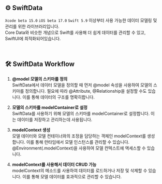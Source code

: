 ## ⚙️ SwiftData
`Xcode beta 15.0` `iOS beta 17.0` `Swift 5.9` 이상부터 사용 가능한 데이터 모델링 및 관리를 위한 라이브러리입니다. <br/>
Core Data와 비슷한 개념으로 Swift를 사용해 더 쉽게 데이터를 관리할 수 있고, SwiftUI에 최적화되어있습니다.

<br/>

## 🛠️ SwiftData Workflow

1. **@model 모델의 스키마를 정의** <br/> 
SwiftData에서 데이터 모델을 정의할 때 먼저 @model 속성을 사용하여 모델의 스키마를 정의합니다. 필요에 따라 @Attribute, @Relationship을 설정할 수도 있습니다. 이를 통해 데이터의 구조를 명확히합니다.

2. **모델의 스키마를 modelContainer로 설정** <br/>
SwiftData를 사용하기 위해 모델의 스키마를 modelContainer로 설정합니다. 이는 데이터를 저장하고 관리하는데 사용됩니다.

3. **modelContext 생성** <br/>
모델 데이터와 모델 컨테이너와의 조정을 담당하는 객체인 modelContext를 생성합니다. 이를 통해 런타임에서 모델 인스턴스를 관리할 수 있습니다. @Environment(\.modelContext)을 사용하여 모델 컨텍스트에 액세스할 수 있습니다.

4. **modelContext를 사용해서 데이터 CRUD 가능** <br/>
modelContext의 메소드를 사용하여 데이터를 로드하거나 저장 및 삭제할 수 있습니다. 이를 통해 모델 데이터를 효과적으로 관리할 수 있습니다.
